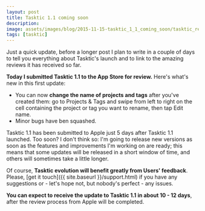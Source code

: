 ```yaml
---
layout: post
title: Tasktic 1.1 coming soon
description:
image: assets/images/blog/2015-11-15-tasktic_1_1_coming_soon/tasktic_rename_project_and_tags.png
tags: [tasktic]
---
```

Just a quick update, before a longer post I plan to write in a couple of days to tell you everything about Tasktic's launch and to link to the amazing reviews it has received so far.

**Today I submitted Tasktic 1.1 to the App Store for review.** Here's what's new in this first update:

-   You can now **change the name of projects and tags** after you've created them: go to Projects & Tags and swipe from left to right on the cell containing the project or tag you want to rename, then tap Edit name.
-   Minor bugs have ben squashed.

Tasktic 1.1 has been submitted to Apple just 5 days after Tasktic 1.1 launched. Too soon? I don't think so: I'm going to release new versions as soon as the features and improvements I'm working on are ready; this means that some updates will be released in a short window of time, and others will sometimes take a little longer.

Of course, **Tasktic evolution will benefit greatly from Users' feedback**. Please, [get it touch]({{ site.baseurl }}/support.html) if you have any suggestions or - let's hope not, but nobody's perfect - any issues.

**You can expect to receive the update to Tasktic 1.1 in about 10 - 12 days**, after the review process from Apple will be completed.